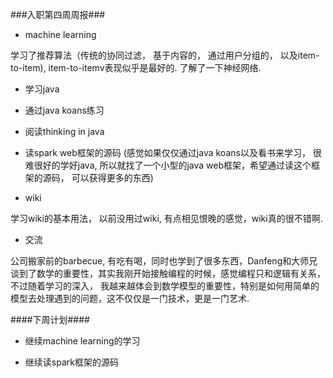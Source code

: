 ###入职第四周周报###

+ machine learning

学习了推荐算法（传统的协同过滤， 基于内容的， 通过用户分组的， 以及item-to-item), item-to-itemv表现似乎是最好的. 了解了一下神经网络.

+ 学习java

 + 通过java koans练习

 + 阅读thinking in java

 + 读spark web框架的源码 (感觉如果仅仅通过java koans以及看书来学习， 很难很好的学好java, 所以就找了一个小型的java web框架，希望通过读这个框架的源码， 可以获得更多的东西)

+ wiki

学习wiki的基本用法， 以前没用过wiki, 有点相见恨晚的感觉，wiki真的很不错啊.

+ 交流

公司搬家前的barbecue, 有吃有喝，同时也学到了很多东西，Danfeng和大师兄谈到了数学的重要性，其实我刚开始接触编程的时候，感觉编程只和逻辑有关系，不过随着学习的深入， 我越来越体会到数学模型的重要性，特别是如何用简单的模型去处理遇到的问题，这不仅仅是一门技术，更是一门艺术.

####下周计划####

+ 继续machine learning的学习

+ 继续读spark框架的源码




